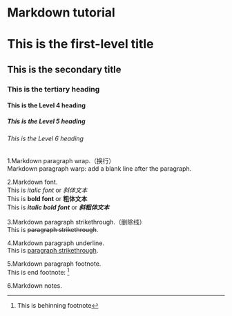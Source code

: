 # Markdown tutorial
# This is the first-level title
## This is the secondary title
### This is the tertiary heading
#### This is the Level 4 heading
##### This is the Level 5 heading
###### This is the Level 6 heading 

1.Markdown paragraph wrap.（换行）  
Markdown paragraph warp: add a blank line after the paragraph.

2.Markdown font.  
This is _italic font_ or _斜体文本_  
This is __bold font__ or __粗体文本__  
This is ___italic  bold font___ or ___斜粗体文本___

3.Markdown paragraph strikethrough.（删除线）  
This is ~~paragraph strikethrough~~.

4.Markdown paragraph underline.  
This is <u>paragraph strikethrough</u>.

5.Markdown paragraph footnote.  
This is end footnote: [^youAreMyeye2021] 

[^youAreMyeye2021]:This is behinning footnote 

6.Markdown notes.
<!--注释，还没有找到合适注释功能的使用场景-->

